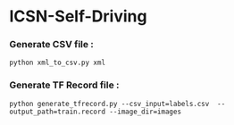 ICSN-Self-Driving
=================

### Generate CSV file :
 ```python xml_to_csv.py xml```

 ### Generate TF Record file :
  ```python generate_tfrecord.py --csv_input=labels.csv  --output_path=train.record --image_dir=images```
